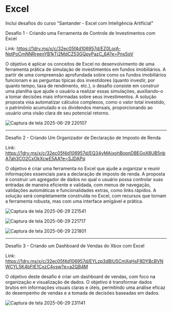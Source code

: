# Excel
Inclui desafios do curso "Santander - Excel com Inteligência Artificial"

Desafio 1 - 
Criando uma Ferramenta de Controle de Investimentos com Excel

Link: https://1drv.ms/x/c/32ec05f4d106957d/EZ0LorA-NstPoCmNNRreenYB1kTj2MdCZ53GQpyPazC_6A?e=Pns5oV

 O objetivo é aplicar os conceitos de Excel no desenvolvimento de uma ferramenta prática de simulação de investimentos em fundos imobiliários. A partir de uma compreensão aprofundada sobre como os fundos imobiliários funcionam e as perguntas típicas dos investidores (quanto investir, por quanto tempo, taxa de rendimento, etc.), o desafio consiste em construir uma planilha que ajude o usuário a realizar essas simulações, auxiliando-o a tomar decisões mais informadas sobre seus investimentos. A solução proposta visa automatizar cálculos complexos, como o valor total investido, o patrimônio acumulado e os dividendos mensais, proporcionando ao usuário uma visão clara de seu potencial retorno.

![Captura de tela 2025-06-29 220107](https://github.com/user-attachments/assets/61fb186d-4e8c-41da-871d-5156a094155b)



_____________________________________________________________________________________________________________________________________________________________________________

Desafio 2 - 
Criando Um Organizador de Declaração de Imposto de Renda

Link: https://1drv.ms/x/c/32ec05f4d106957d/EQ34yMAixohBopnDBEGoX8UB5nbA7ah3CO2CxOkXcwE5AA?e=SJDAPq

O objetivo é criar uma ferramenta no Excel que ajude a organizar e reunir informações essenciais para a declaração de imposto de renda. A proposta é construir um agregador de dados no qual o usuário possa controlar suas entradas de maneira eficiente e validada, com menus de navegação, validações automáticas e funcionalidades extras, como links rápidos. A solução será completamente construída no Excel, com recursos que tornam a ferramenta robusta, mas com uma interface amigável e prática.

![Captura de tela 2025-06-29 221541](https://github.com/user-attachments/assets/429f149f-0f65-46b0-b5aa-5ee890994cf7)

![Captura de tela 2025-06-29 221717](https://github.com/user-attachments/assets/1dd3b2d7-82ed-44e1-bd7c-5aa41eafcdd0)

![Captura de tela 2025-06-29 221801](https://github.com/user-attachments/assets/95d953b4-99e1-4247-acd5-a3cece91cd1b)




_____________________________________________________________________________________________________________________________________________________________________________

Desafio 3 - 
Criando um Dashboard de Vendas do Xbox com Excel

Link: https://1drv.ms/x/c/32ec05f4d106957d/EYLzp3dBlU5CmXqHsF8DYBcBVNWCYL5K4bFtE1CxzC4vsw?e=a2QB4M

O objetivo deste desafio é criar um dashboard de vendas, com foco na organização e visualização de dados. O objetivo é transformar dados brutos em informações visuais claras e úteis, permitindo uma análise eficaz do desempenho de vendas e a tomada de decisões baseadas em dados.

![Captura de tela 2025-06-29 231141](https://github.com/user-attachments/assets/1e852727-96d8-4d8e-abae-8ebceabd8f93)
